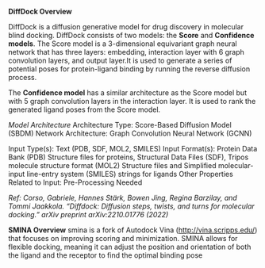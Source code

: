 **DiffDock Overview**

DiffDock is a diffusion generative model for drug discovery in molecular blind docking. DiffDock consists of two models: the **Score** and **Confidence models**.
The Score model is a 3-dimensional equivariant graph neural network that has three layers: embedding, interaction layer with 6 graph convolution layers, and output layer.It is used to generate a series of potential poses for protein-ligand binding by running the reverse diffusion process.

The **Confidence model** has a similar architecture as the Score model but with 5 graph convolution layers in the interaction layer. It is used to rank the generated ligand poses from the Score model. 

*Model Architecture* 
Architecture Type: Score-Based Diffusion Model (SBDM)
Network Architecture: Graph Convolution Neural Network (GCNN)

Input Type(s): Text (PDB, SDF, MOL2, SMILES)
Input Format(s): Protein Data Bank (PDB) Structure files for proteins, Structural Data Files (SDF), Tripos molecule structure format (MOL2) Structure files and Simplified molecular-input line-entry system (SMILES) strings for ligands
Other Properties Related to Input: Pre-Processing Needed

*Ref:  Corso, Gabriele, Hannes Stärk, Bowen Jing, Regina Barzilay, and Tommi Jaakkola. “Diffdock: Diffusion steps, twists, and turns for molecular docking.” arXiv preprint arXiv:2210.01776 (2022)*

**SMINA Overview**
smina is a fork of Autodock Vina (http://vina.scripps.edu/) that focuses on improving scoring and minimization. SMINA allows for flexible docking, meaning it can adjust the position and orientation of both the ligand and the receptor to find the optimal binding pose
